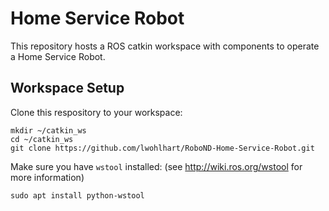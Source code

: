 # Home Service Robot

This repository hosts a ROS catkin workspace with components to operate a Home Service Robot.

##  Workspace Setup

Clone this respository to your workspace:

```
mkdir ~/catkin_ws
cd ~/catkin_ws
git clone https://github.com/lwohlhart/RoboND-Home-Service-Robot.git
```

Make sure you have `wstool` installed: (see http://wiki.ros.org/wstool for more information)
```
sudo apt install python-wstool
```




